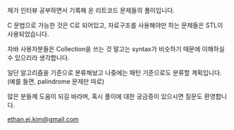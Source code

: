 제가 인터뷰 공부하면서 기록해 온 리트코드 문제들의 풀이입니다.

C 문법으로 가능한 것은 C로 되어있고, 자료구조를 사용해야만 하는 문제들은 STL이 사용되었습니다.

자바 사용자분들은 Collection을 쓰는 것 말고는 syntax가 비슷하기 때문에 이해하실 수 있으리라 생각합니다.

일단 알고리즘을 기준으로 분류해놨고 나중에는 패턴 기준으로도 분류할 계획입니다. (예를 들면, palindrome 문제만 따로)

많은 분들께 도움이 되길 바라며, 혹시 풀이에 대한 궁금증이 있으시면 질문도 환영합니다.

ethan.ej.kim@gmail.com
